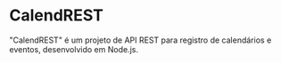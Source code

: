 # CalendREST
"CalendREST" é um projeto de API REST para registro de calendários e eventos, desenvolvido em Node.js.
